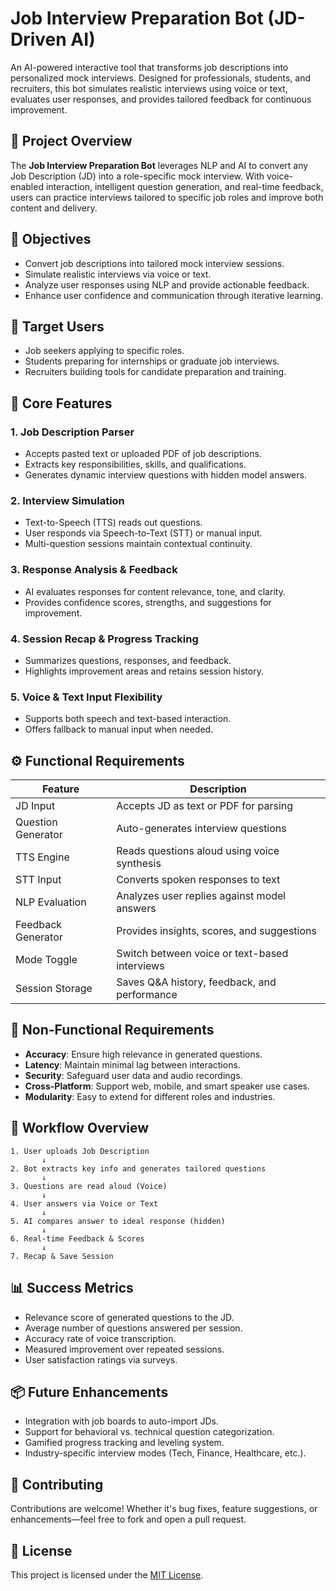 # Job Interview Preparation Bot (JD-Driven AI)

An AI-powered interactive tool that transforms job descriptions into personalized mock interviews. Designed for professionals, students, and recruiters, this bot simulates realistic interviews using voice or text, evaluates user responses, and provides tailored feedback for continuous improvement.


## 🚀 Project Overview

The **Job Interview Preparation Bot** leverages NLP and AI to convert any Job Description (JD) into a role-specific mock interview. With voice-enabled interaction, intelligent question generation, and real-time feedback, users can practice interviews tailored to specific job roles and improve both content and delivery.



## 🎯 Objectives

- Convert job descriptions into tailored mock interview sessions.
- Simulate realistic interviews via voice or text.
- Analyze user responses using NLP and provide actionable feedback.
- Enhance user confidence and communication through iterative learning.


## 👥 Target Users

- Job seekers applying to specific roles.
- Students preparing for internships or graduate job interviews.
- Recruiters building tools for candidate preparation and training.



## 🔑 Core Features

### 1. **Job Description Parser**
- Accepts pasted text or uploaded PDF of job descriptions.
- Extracts key responsibilities, skills, and qualifications.
- Generates dynamic interview questions with hidden model answers.

### 2. **Interview Simulation**
- Text-to-Speech (TTS) reads out questions.
- User responds via Speech-to-Text (STT) or manual input.
- Multi-question sessions maintain contextual continuity.

### 3. **Response Analysis & Feedback**
- AI evaluates responses for content relevance, tone, and clarity.
- Provides confidence scores, strengths, and suggestions for improvement.

### 4. **Session Recap & Progress Tracking**
- Summarizes questions, responses, and feedback.
- Highlights improvement areas and retains session history.

### 5. **Voice & Text Input Flexibility**
- Supports both speech and text-based interaction.
- Offers fallback to manual input when needed.



## ⚙️ Functional Requirements

| Feature            | Description                                      |
|--------------------|--------------------------------------------------|
| JD Input           | Accepts JD as text or PDF for parsing            |
| Question Generator | Auto-generates interview questions               |
| TTS Engine         | Reads questions aloud using voice synthesis      |
| STT Input          | Converts spoken responses to text                |
| NLP Evaluation     | Analyzes user replies against model answers      |
| Feedback Generator | Provides insights, scores, and suggestions       |
| Mode Toggle        | Switch between voice or text-based interviews    |
| Session Storage    | Saves Q&A history, feedback, and performance     |



## 📌 Non-Functional Requirements

- **Accuracy**: Ensure high relevance in generated questions.
- **Latency**: Maintain minimal lag between interactions.
- **Security**: Safeguard user data and audio recordings.
- **Cross-Platform**: Support web, mobile, and smart speaker use cases.
- **Modularity**: Easy to extend for different roles and industries.


## 🔁 Workflow Overview

```text
1. User uploads Job Description
       ↓
2. Bot extracts key info and generates tailored questions
       ↓
3. Questions are read aloud (Voice)
       ↓
4. User answers via Voice or Text
       ↓
5. AI compares answer to ideal response (hidden)
       ↓
6. Real-time Feedback & Scores
       ↓
7. Recap & Save Session
```


## 📊 Success Metrics

- Relevance score of generated questions to the JD.
- Average number of questions answered per session.
- Accuracy rate of voice transcription.
- Measured improvement over repeated sessions.
- User satisfaction ratings via surveys.


## 📦 Future Enhancements

- Integration with job boards to auto-import JDs.
- Support for behavioral vs. technical question categorization.
- Gamified progress tracking and leveling system.
- Industry-specific interview modes (Tech, Finance, Healthcare, etc.).


## 🤝 Contributing

Contributions are welcome! Whether it's bug fixes, feature suggestions, or enhancements—feel free to fork and open a pull request.


## 📄 License

This project is licensed under the [MIT License](LICENSE).